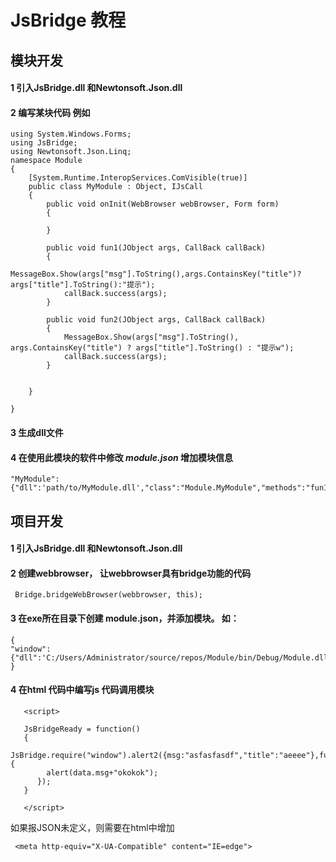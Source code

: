 # JsBridge 教程

## 模块开发

#### 1 引入JsBridge.dll 和Newtonsoft.Json.dll
#### 2 编写某块代码 例如 

```
using System.Windows.Forms;
using JsBridge;
using Newtonsoft.Json.Linq;
namespace Module
{
    [System.Runtime.InteropServices.ComVisible(true)]
    public class MyModule : Object, IJsCall
    {
        public void onInit(WebBrowser webBrowser, Form form)
        {
           
        }

        public void fun1(JObject args, CallBack callBack)
        {
            MessageBox.Show(args["msg"].ToString(),args.ContainsKey("title")? args["title"].ToString():"提示");
            callBack.success(args);
        }

        public void fun2(JObject args, CallBack callBack)
        {
            MessageBox.Show(args["msg"].ToString(), args.ContainsKey("title") ? args["title"].ToString() : "提示w");
            callBack.success(args);
        }


    }
 
}

```

#### 3 生成dll文件

#### 4  在使用此模块的软件中修改 *module.json* 增加模块信息

```
"MyModule":{"dll":'path/to/MyModule.dll',"class":"Module.MyModule","methods":"fun1,fun2"}
```


## 项目开发

#### 1 引入JsBridge.dll 和Newtonsoft.Json.dll
#### 2 创建webbrowser， 让webbrowser具有bridge功能的代码

```
 Bridge.bridgeWebBrowser(webbrowser, this);
```
#### 3 在exe所在目录下创建 module.json，并添加模块。 如：

```
{
"window":{"dll":'C:/Users/Administrator/source/repos/Module/bin/Debug/Module.dll',"class":"Module.Window","methods":"alert,alert2"}
}

```

#### 4 在html 代码中编写js 代码调用模块

```
   <script>
   
   JsBridgeReady = function()
   {
      JsBridge.require("window").alert2({msg:"asfasfasdf","title":"aeeee"},function(data){
		alert(data.msg+"okokok");
	  });
   }
   
   </script>
```

如果报JSON未定义，则需要在html中增加

```
 <meta http-equiv="X-UA-Compatible" content="IE=edge">
```
